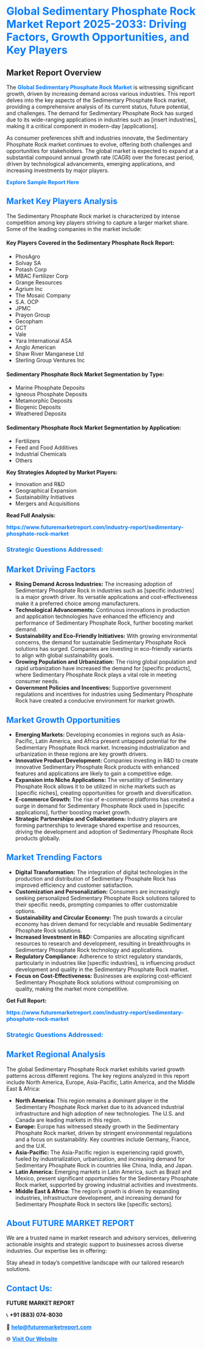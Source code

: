 <h1 style="color: #007BFF;">Global Sedimentary Phosphate Rock Market Report 2025-2033: Driving Factors, Growth Opportunities, and Key Players</h1>

<section id="overview">
<h2>Market Report Overview</h2>
<p>The <a href="https://www.futuremarketreport.com/industry-report/sedimentary-phosphate-rock-market" style="color: #007BFF; text-decoration: none;"><strong>Global Sedimentary Phosphate Rock Market</strong></a> is witnessing significant growth, driven by increasing demand across various industries. This report delves into the key aspects of the Sedimentary Phosphate Rock market, providing a comprehensive analysis of its current status, future potential, and challenges. The demand for Sedimentary Phosphate Rock has surged due to its wide-ranging applications in industries such as [insert industries], making it a critical component in modern-day [applications].</p>
<p>As consumer preferences shift and industries innovate, the Sedimentary Phosphate Rock market continues to evolve, offering both challenges and opportunities for stakeholders. The global market is expected to expand at a substantial compound annual growth rate (CAGR) over the forecast period, driven by technological advancements, emerging applications, and increasing investments by major players.</p>
</section>

<section id="overview">
<p><a href="https://www.futuremarketreport.com/request-sample/reportId=91628" style="color: #007BFF; text-decoration: none;"><strong>Explore Sample Report Here</strong></a></p>
</section>

<section id="key-players">
<h2 style="color: #007BFF;">Market Key Players Analysis</h2>
<p>The Sedimentary Phosphate Rock market is characterized by intense competition among key players striving to capture a larger market share. Some of the leading companies in the market include:</p>
<h4>Key Players Covered in the Sedimentary Phosphate Rock Report:</h4>
<ul><li>PhosAgro</li><li>Solvay SA</li><li>Potash Corp</li><li>MBAC Fertilizer Corp</li><li>Grange Resources</li><li>Agrium Inc</li><li>The Mosaic Company</li><li>S.A. OCP</li><li>JPMC</li><li>Prayon Group</li><li>Gecopham</li><li>GCT</li><li>Vale</li><li>Yara International ASA</li><li>Anglo American</li><li>Shaw River Manganese Ltd</li><li>Sterling Group Ventures Inc</li></ul>
<h4>Sedimentary Phosphate Rock Market Segmentation by Type:</h4>
<ul><li>Marine Phosphate Deposits</li><li>Igneous Phosphate Deposits</li><li>Metamorphic Deposits</li><li>Biogenic Deposits</li><li>Weathered Deposits</li></ul>

<h4>Sedimentary Phosphate Rock Market Segmentation by Application:</h4>
<ul><li>Fertilizers</li><li>Feed and Food Additives</li><li>Industrial Chemicals</li><li>Others</li></ul>
<p><strong>Key Strategies Adopted by Market Players:</strong></p>
<ul>
<li>Innovation and R&D</li>
<li>Geographical Expansion</li>
<li>Sustainability Initiatives</li>
<li>Mergers and Acquisitions</li>
</ul>
</section>

<section>
<p><strong>Read Full Analysis: </strong></p><a href="https://www.futuremarketreport.com/industry-report/sedimentary-phosphate-rock-market" style="color: #007BFF; text-decoration: none;"><strong>https://www.futuremarketreport.com/industry-report/sedimentary-phosphate-rock-market</strong></a>
<h3 style="color: #007BFF;">Strategic Questions Addressed:</h3>
</section>

<section id="driving-factors">
<h2 style="color: #007BFF;">Market Driving Factors</h2>
<ul>
<li><strong>Rising Demand Across Industries:</strong> The increasing adoption of Sedimentary Phosphate Rock in industries such as [specific industries] is a major growth driver. Its versatile applications and cost-effectiveness make it a preferred choice among manufacturers.</li>
<li><strong>Technological Advancements:</strong> Continuous innovations in production and application technologies have enhanced the efficiency and performance of Sedimentary Phosphate Rock, further boosting market demand.</li>
<li><strong>Sustainability and Eco-Friendly Initiatives:</strong> With growing environmental concerns, the demand for sustainable Sedimentary Phosphate Rock solutions has surged. Companies are investing in eco-friendly variants to align with global sustainability goals.</li>
<li><strong>Growing Population and Urbanization:</strong> The rising global population and rapid urbanization have increased the demand for [specific products], where Sedimentary Phosphate Rock plays a vital role in meeting consumer needs.</li>
<li><strong>Government Policies and Incentives:</strong> Supportive government regulations and incentives for industries using Sedimentary Phosphate Rock have created a conducive environment for market growth.</li>
</ul>
</section>

<section id="growth-opportunities">
<h2 style="color: #007BFF;">Market Growth Opportunities</h2>
<ul>
<li><strong>Emerging Markets:</strong> Developing economies in regions such as Asia-Pacific, Latin America, and Africa present untapped potential for the Sedimentary Phosphate Rock market. Increasing industrialization and urbanization in these regions are key growth drivers.</li>
<li><strong>Innovative Product Development:</strong> Companies investing in R&D to create innovative Sedimentary Phosphate Rock products with enhanced features and applications are likely to gain a competitive edge.</li>
<li><strong>Expansion into Niche Applications:</strong> The versatility of Sedimentary Phosphate Rock allows it to be utilized in niche markets such as [specific niches], creating opportunities for growth and diversification.</li>
<li><strong>E-commerce Growth:</strong> The rise of e-commerce platforms has created a surge in demand for Sedimentary Phosphate Rock used in [specific applications], further boosting market growth.</li>
<li><strong>Strategic Partnerships and Collaborations:</strong> Industry players are forming partnerships to leverage shared expertise and resources, driving the development and adoption of Sedimentary Phosphate Rock products globally.</li>
</ul>
</section>

<section id="trending-factors">
<h2 style="color: #007BFF;">Market Trending Factors</h2>
<ul>
<li><strong>Digital Transformation:</strong> The integration of digital technologies in the production and distribution of Sedimentary Phosphate Rock has improved efficiency and customer satisfaction.</li>
<li><strong>Customization and Personalization:</strong> Consumers are increasingly seeking personalized Sedimentary Phosphate Rock solutions tailored to their specific needs, prompting companies to offer customizable options.</li>
<li><strong>Sustainability and Circular Economy:</strong> The push towards a circular economy has driven demand for recyclable and reusable Sedimentary Phosphate Rock solutions.</li>
<li><strong>Increased Investment in R&D:</strong> Companies are allocating significant resources to research and development, resulting in breakthroughs in Sedimentary Phosphate Rock technology and applications.</li>
<li><strong>Regulatory Compliance:</strong> Adherence to strict regulatory standards, particularly in industries like [specific industries], is influencing product development and quality in the Sedimentary Phosphate Rock market.</li>
<li><strong>Focus on Cost-Effectiveness:</strong> Businesses are exploring cost-efficient Sedimentary Phosphate Rock solutions without compromising on quality, making the market more competitive.</li>
</ul>
</section>

<section>
<p><strong>Get Full Report: </strong></p><a href="https://www.futuremarketreport.com/industry-report/sedimentary-phosphate-rock-market" style="color: #007BFF; text-decoration: none;"><strong>https://www.futuremarketreport.com/industry-report/sedimentary-phosphate-rock-market</strong></a>
<h3 style="color: #007BFF;">Strategic Questions Addressed:</h3>
</section>


<section id="regional-analysis">
<h2 style="color: #007BFF;">Market Regional Analysis</h2>
<p>The global Sedimentary Phosphate Rock market exhibits varied growth patterns across different regions. The key regions analyzed in this report include North America, Europe, Asia-Pacific, Latin America, and the Middle East & Africa:</p>
<ul>
<li><strong>North America:</strong> This region remains a dominant player in the Sedimentary Phosphate Rock market due to its advanced industrial infrastructure and high adoption of new technologies. The U.S. and Canada are leading markets in this region.</li>
<li><strong>Europe:</strong> Europe has witnessed steady growth in the Sedimentary Phosphate Rock market, driven by stringent environmental regulations and a focus on sustainability. Key countries include Germany, France, and the U.K.</li>
<li><strong>Asia-Pacific:</strong> The Asia-Pacific region is experiencing rapid growth, fueled by industrialization, urbanization, and increasing demand for Sedimentary Phosphate Rock in countries like China, India, and Japan.</li>
<li><strong>Latin America:</strong> Emerging markets in Latin America, such as Brazil and Mexico, present significant opportunities for the Sedimentary Phosphate Rock market, supported by growing industrial activities and investments.</li>
<li><strong>Middle East & Africa:</strong> The region’s growth is driven by expanding industries, infrastructure development, and increasing demand for Sedimentary Phosphate Rock in sectors like [specific sectors].</li>
</ul>
</section>

<footer>
<h2 style="color: #007BFF;">About FUTURE MARKET REPORT</h2>
<p>We are a trusted name in market research and advisory services, delivering actionable insights and strategic support to businesses across diverse industries. Our expertise lies in offering:</p>

<p>Stay ahead in today’s competitive landscape with our tailored research solutions.</p>

<h2 style="color: #007BFF;">Contact Us:</h2>
<p><strong>FUTURE MARKET REPORT</strong></p>
<p>📞 <strong>+91 (883) 074-8030</strong></p>
<p>📧 <strong><a href="mailto:help@futuremarketreport.com" style="color: #007BFF;">help@futuremarketreport.com</a></strong></p>
<p>🌐 <strong><a href="https://www.futuremarketreport.com/" style="color: #007BFF;">Visit Our Website</a></strong></p>
</footer>